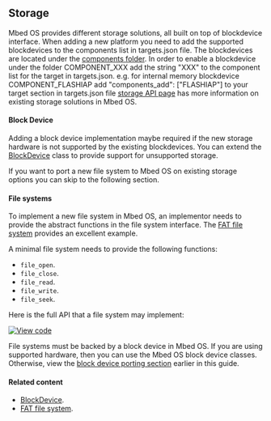 <h2 id="contributing-storage">Storage</h2>

Mbed OS provides different storage solutions, all built on top of blockdevice interface. When adding a new platform you need to add the supported blockdevices to the components list in targets.json file. The blockdevices are located under the [components folder]( https://github.com/ARMmbed/mbed-os/tree/master/components/storage/blockdevice). In order to enable a blockdevice under the folder COMPONENT_XXX add the string "XXX" to the component list for the target in targets.json. e.g. for internal memory blockdevice COMPONENT_FLASHIAP add "components_add": ["FLASHIAP"] to your target section in targets.json file
[storage API page](../../apis/storage.html) has more information on existing storage solutions in Mbed OS.

#### Block Device

Adding a block device implementation maybe required if the new storage hardware is not supported by the existing blockdevices. You can extend the [BlockDevice](https://os.mbed.com/docs/development/mbed-os-api-doxy/classmbed_1_1_block_device.html) class to provide support for unsupported storage.

If you want to port a new file system to Mbed OS on existing storage options you can skip to the following section.

#### File systems

To implement a new file system in Mbed OS, an implementor needs to provide the abstract functions in the file system interface. The [FAT file system](https://os.mbed.com/docs/development/mbed-os-api-doxy/_f_a_t_file_system_8h_source.html) provides an excellent example.

A minimal file system needs to provide the following functions:

- `file_open`.
- `file_close`.
- `file_read`.
- `file_write`.
- `file_seek`.

Here is the full API that a file system may implement:

[![View code](https://www.mbed.com/embed/?type=library)](https://os.mbed.com/docs/development/mbed-os-api-doxy/classmbed_1_1_file_system.html)

File systems must be backed by a block device in Mbed OS. If you are using supported hardware, then you can use the Mbed OS block device classes. Otherwise, view the [block device porting section](#block-device) earlier in this guide.

#### Related content

- [BlockDevice](https://os.mbed.com/docs/development/mbed-os-api-doxy/classmbed_1_1_block_device.html).
- [FAT file system](https://os.mbed.com/docs/development/mbed-os-api-doxy/_f_a_t_file_system_8h_source.html).
